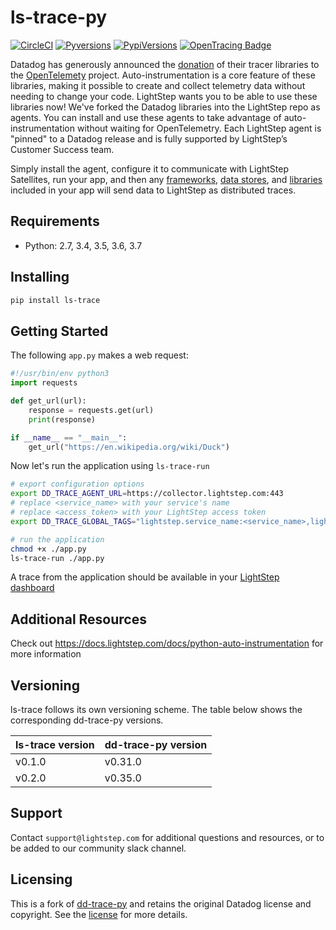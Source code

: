 # ls-trace-py

[![CircleCI](https://circleci.com/gh/lightstep/ls-trace-py/tree/master.svg?style=svg)](https://circleci.com/gh/lightstep/ls-trace-py/tree/master)
[![Pyversions](https://img.shields.io/pypi/pyversions/ls-trace.svg?style=flat)](https://pypi.org/project/ls-trace/)
[![PypiVersions](https://img.shields.io/pypi/v/ls-trace.svg)](https://pypi.org/project/ls-trace/)
[![OpenTracing Badge](https://img.shields.io/badge/OpenTracing-enabled-blue.svg)](http://pypi.datadoghq.com/trace/docs/installation_quickstart.html#opentracing)

Datadog has generously announced the [donation](https://www.datadoghq.com/blog/opentelemetry-instrumentation/) of their tracer libraries to the [OpenTelemety](https://opentelemetry.io/) project. Auto-instrumentation is a core feature of these libraries, making it possible to create and collect telemetry data without needing to change your code. LightStep wants you to be able to use these libraries now! We've forked the Datadog libraries into the LightStep repo as agents. You can install and use these agents to take advantage of auto-instrumentation without waiting for OpenTelemetry. Each LightStep agent is "pinned" to a Datadog release and is fully supported by LightStep’s Customer Success team.

Simply install the agent, configure it to communicate with LightStep Satellites, run your app, and then any [frameworks](https://docs.lightstep.com/docs/python-auto-instrumentation#section-frameworks), [data stores](https://docs.lightstep.com/docs/python-auto-instrumentation#section-data-stores), and [libraries](https://docs.lightstep.com/docs/python-auto-instrumentation#section-libraries) included in your app will send data to LightStep as distributed traces.

## Requirements

- Python: 2.7, 3.4, 3.5, 3.6, 3.7

## Installing

```bash
pip install ls-trace
```

## Getting Started

The following `app.py` makes a web request:

```python
#!/usr/bin/env python3
import requests

def get_url(url):
    response = requests.get(url)
    print(response)

if __name__ == "__main__":
    get_url("https://en.wikipedia.org/wiki/Duck")
```

Now let's run the application using `ls-trace-run`

```bash
# export configuration options
export DD_TRACE_AGENT_URL=https://collector.lightstep.com:443
# replace <service_name> with your service's name
# replace <access_token> with your LightStep access token
export DD_TRACE_GLOBAL_TAGS="lightstep.service_name:<service_name>,lightstep.access_token:<access_token>"

# run the application
chmod +x ./app.py
ls-trace-run ./app.py
```

A trace from the application should be available in your [LightStep dashboard](https://app.lightstep.com/)

## Additional Resources

Check out https://docs.lightstep.com/docs/python-auto-instrumentation for more information

## Versioning

ls-trace follows its own versioning scheme. The table below shows the corresponding dd-trace-py versions.

| ls-trace version | dd-trace-py version |
|------------------|---------------------|
| v0.1.0           | v0.31.0             |
| v0.2.0           | v0.35.0             |

## Support

Contact `support@lightstep.com` for additional questions and resources, or to be added to our community slack channel.

## Licensing

This is a fork of [dd-trace-py][dd-trace-py repo] and retains the original Datadog license and copyright. See the [license][license file] for more details.

[dd-trace-py repo]: https://github.com/DataDog/dd-trace-py
[license file]: https://github.com/lightstep/dd-trace-py/blob/master/LICENSE
